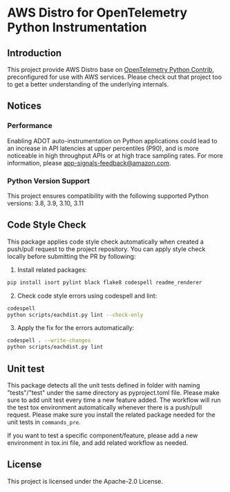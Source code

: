 # AWS Distro for OpenTelemetry Python Instrumentation

## Introduction

This project provide AWS Distro base on [OpenTelemetry Python Contrib](https://github.com/open-telemetry/opentelemetry-python-contrib),
preconfigured for use with AWS services. Please check out that project too to get a better
understanding of the underlying internals.

## Notices

### Performance

Enabling ADOT auto-instrumentation on Python applications could lead to an increase in API latencies at upper percentiles (P90), and is more noticeable in high throughput APIs or at high trace sampling rates. For more information, please app-signals-feedback@amazon.com.

### Python Version Support
This project ensures compatibility with the following supported Python versions: 3.8, 3.9, 3.10, 3.11

## Code Style Check

This package applies code style check automatically when created a push/pull request to the project repository. You can apply style check locally before submitting the PR by following:
1. Install related packages:
```sh
pip install isort pylint black flake8 codespell readme_renderer
```
2. Check code style errors using codespell and lint:
```sh
codespell
python scripts/eachdist.py lint --check-only
```
3. Apply the fix for the errors automatically:
```sh
codespell . --write-changes
python scripts/eachdist.py lint
```

## Unit test
This package detects all the unit tests defined in folder with naming "tests"/"test" under the same directory as pyproject.toml file. Please make sure to add unit test every time a new feature added. 
The workflow will run the test tox environment automatically whenever there is a push/pull request. Please make sure you install the related package needed for the unit tests in `commands_pre`.

If you want to test a specific component/feature, please add a new environment in tox.ini file, and add related workflow as needed.

## License

This project is licensed under the Apache-2.0 License.

